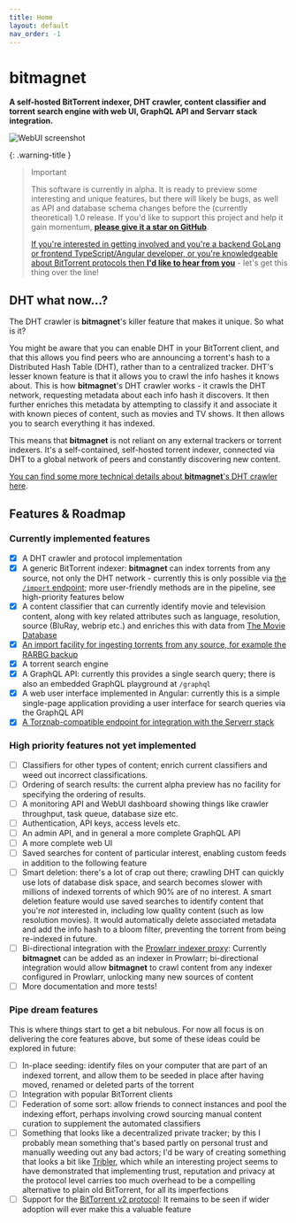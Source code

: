 ```yaml
---
title: Home
layout: default
nav_order: -1
---
```


# bitmagnet

**A self-hosted BitTorrent indexer, DHT crawler, content classifier and torrent search engine with web UI, GraphQL API and Servarr stack integration.**

![WebUI screenshot](/assets/images/webui-1.png)

{: .warning-title }

> Important
>
> This software is currently in alpha. It is ready to preview some interesting and unique features, but there will likely be bugs, as well as API and database schema changes before the (currently theoretical) 1.0 release. If you'd like to support this project and help it gain momentum, **[please give it a star on GitHub](https://github.com/bitmagnet-io/bitmagnet)**.
>
> [If you're interested in getting involved and you're a backend GoLang or frontend TypeScript/Angular developer, or you're knowledgeable about BitTorrent protocols then **I'd like to hear from you**](/internals-development.html) - let's get this thing over the line!

## DHT what now...?

The DHT crawler is **bitmagnet**'s killer feature that makes it unique. So what is it?

You might be aware that you can enable DHT in your BitTorrent client, and that this allows you find peers who are announcing a torrent's hash to a Distributed Hash Table (DHT), rather than to a centralized tracker. DHT's lesser known feature is that it allows you to crawl the info hashes it knows about. This is how **bitmagnet**'s DHT crawler works - it crawls the DHT network, requesting metadata about each info hash it discovers. It then further enriches this metadata by attempting to classify it and associate it with known pieces of content, such as movies and TV shows. It then allows you to search everything it has indexed.

This means that **bitmagnet** is not reliant on any external trackers or torrent indexers. It's a self-contained, self-hosted torrent indexer, connected via DHT to a global network of peers and constantly discovering new content.

[You can find some more technical details about **bitmagnet**'s DHT crawler here](/internals-development/dht-crawler.html).

## Features & Roadmap

### Currently implemented features

- [x] A DHT crawler and protocol implementation
- [x] A generic BitTorrent indexer: **bitmagnet** can index torrents from any source, not only the DHT network - currently this is only possible via [the `/import` endpoint](/tutorials/import.html); more user-friendly methods are in the pipeline, see high-priority features below
- [x] A content classifier that can currently identify movie and television content, along with key related attributes such as language, resolution, source (BluRay, webrip etc.) and enriches this with data from [The Movie Database](https://www.themoviedb.org/)
- [x] [An import facility for ingesting torrents from any source, for example the RARBG backup](/tutorials/import.html)
- [x] A torrent search engine
- [x] A GraphQL API: currently this provides a single search query; there is also an embedded GraphQL playground at `/graphql`
- [x] A web user interface implemented in Angular: currently this is a simple single-page application providing a user interface for search queries via the GraphQL API
- [x] [A Torznab-compatible endpoint for integration with the Serverr stack](/tutorials/servarr-integration.html)

### High priority features not yet implemented

- [ ] Classifiers for other types of content; enrich current classifiers and weed out incorrect classifications.
- [ ] Ordering of search results: the current alpha preview has no facility for specifying the ordering of results.
- [ ] A monitoring API and WebUI dashboard showing things like crawler throughput, task queue, database size etc.
- [ ] Authentication, API keys, access levels etc.
- [ ] An admin API, and in general a more complete GraphQL API
- [ ] A more complete web UI
- [ ] Saved searches for content of particular interest, enabling custom feeds in addition to the following feature
- [ ] Smart deletion: there's a lot of crap out there; crawling DHT can quickly use lots of database disk space, and search becomes slower with millions of indexed torrents of which 90% are of no interest. A smart deletion feature would use saved searches to identify content that you're _not_ interested in, including low quality content (such as low resolution movies). It would automatically delete associated metadata and add the info hash to a bloom filter, preventing the torrent from being re-indexed in future.
- [ ] Bi-directional integration with the [Prowlarr indexer proxy](https://prowlarr.com/): Currently **bitmagnet** can be added as an indexer in Prowlarr; bi-directional integration would allow **bitmagnet** to crawl content from any indexer configured in Prowlarr, unlocking many new sources of content
- [ ] More documentation and more tests!

### Pipe dream features

This is where things start to get a bit nebulous. For now all focus is on delivering the core features above, but some of these ideas could be explored in future:

- [ ] In-place seeding: identify files on your computer that are part of an indexed torrent, and allow them to be seeded in place after having moved, renamed or deleted parts of the torrent
- [ ] Integration with popular BitTorrent clients
- [ ] Federation of some sort: allow friends to connect instances and pool the indexing effort, perhaps involving crowd sourcing manual content curation to supplement the automated classifiers
- [ ] Something that looks like a decentralized private tracker; by this I probably mean something that's based partly on personal trust and manually weeding out any bad actors; I'd be wary of creating something that looks a bit like [Tribler](https://github.com/Tribler/tribler), which while an interesting project seems to have demonstrated that implementing trust, reputation and privacy at the protocol level carries too much overhead to be a compelling alternative to plain old BitTorrent, for all its imperfections
- [ ] Support for the [BitTorrent v2 protocol](https://blog.libtorrent.org/2020/09/bittorrent-v2/): It remains to be seen if wider adoption will ever make this a valuable feature
